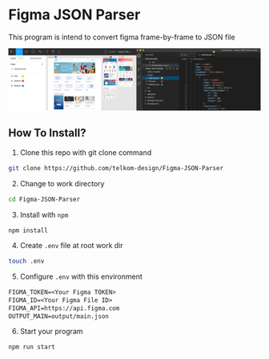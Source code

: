 # Figma JSON Parser

This program is intend to convert figma frame-by-frame to JSON file

![Preview](/preview.png)

## How To Install?

1. Clone this repo with git clone command
```sh
git clone https://github.com/telkom-design/Figma-JSON-Parser
```
2. Change to work directory
```sh
cd Figma-JSON-Parser
```
3. Install with `npm`
```sh
npm install
```
4. Create `.env` file at root work dir
```sh
touch .env
```
5. Configure `.env` with this environment
```
FIGMA_TOKEN=<Your Figma TOKEN>
FIGMA_ID=<Your Figma File ID>
FIGMA_API=https://api.figma.com
OUTPUT_MAIN=output/main.json
```
6. Start your program
```sh
npm run start
```